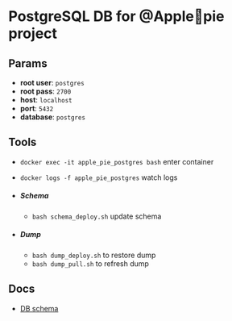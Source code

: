 # PostgreSQL DB for @Apple🥧pie project

## Params

   * **root user**: `postgres`
   * **root pass**: `2700`
   * **host**: `localhost`
   * **port**: `5432`
   * **database**: `postgres`

## Tools

   *  `docker exec -it apple_pie_postgres bash` enter container
   *  `docker logs -f apple_pie_postgres` watch logs

 * ##### Schema

   * `bash schema_deploy.sh` update schema

 * ##### Dump

    * `bash dump_deploy.sh` to restore dump
    * `bash dump_pull.sh` to refresh dump

## Docs

* [DB schema](./SCHEMA_DOC.md)
